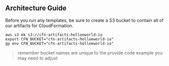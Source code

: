 ## Architecture Guide

Before you run any templates, be sure to create a S3 bucket to contain
all of our artifacts for CloudFormation.

```
aws s3 mk s3://cfn-artifacts-helloeworld-io
export CFN_BUCKET="cfn-artifacts-helloeworld-io"
gp env CFN_BUCKET="cfn-artifacts-helloeworld-io"
```

> remember bucket names are unique to the provide code example you may need to adjust
